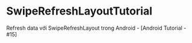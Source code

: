 # SwipeRefreshLayoutTutorial
Refresh data với SwipeRefreshLayout trong Android - [Android Tutorial - #15]

